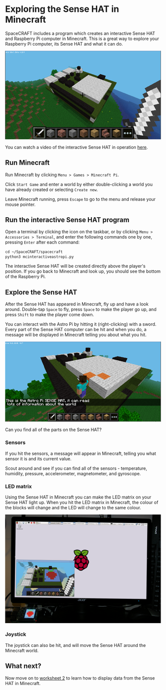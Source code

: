 # Exploring the Sense HAT in Minecraft

SpaceCRAFT includes a program which creates an interactive Sense HAT and Raspberry Pi computer in Minecraft. This is a great way to explore your Raspberry Pi computer, its Sense HAT and what it can do.

![Minecraft Interactive Astro Pi](images/astropimc.png)

You can watch a video of the interactive Sense HAT in operation [here](https://youtu.be/i4sAfVcE_9s).

## Run Minecraft

Run Minecraft by clicking `Menu > Games > Minecraft Pi`.

Click `Start Game` and enter a world by either double-clicking a world you have already created or selecting `Create new`.

Leave Minecraft running, press `Escape` to go to the menu and release your mouse pointer.

## Run the interactive Sense HAT program

Open a terminal by clicking the icon on the taskbar, or by clicking `Menu > Accessories > Terminal`, and enter the following commands one by one, pressing `Enter` after each command:

```
cd ~/SpaceCRAFT/spacecraft
python3 mcinteractiveastropi.py
```

The interactive Sense HAT will be created directly above the player's position. If you go back to Minecraft and look up, you should see the bottom of the Raspberry Pi. 

## Explore the Sense HAT

After the Sense HAT has appeared in Minecraft, fly up and have a look around. Double-tap `Space` to fly, press `Space` to make the player go up, and press `Shift` to make the player come down.

You can interact with the Astro Pi by hitting it (right-clicking) with a sword. Every part of the Sense HAT computer can be hit and when you do, a message will be displayed in Minecraft telling you about what you hit.  

![Interactive Sense HAT](images/interactivepi.png)

Can you find all of the parts on the Sense HAT?

### Sensors

If you hit the sensors, a message will appear in Minecraft, telling you what sensor it is and its current value.

Scout around and see if you can find all of the sensors - temperature, humidity, pressure, accelerometer, magnetometer, and gyroscope.

### LED matrix

Using the Sense HAT in Minecraft you can make the LED matrix on your Sense HAT light up. When you hit the LED matrix in Minecraft, the colour of the blocks will change and the LED will change to the same colour.

![Sense HAT LED Matrix](images/astropimcled.png)

### Joystick

The joystick can also be hit, and will move the Sense HAT around the Minecraft world. 

## What next?

Now move on to [worksheet 2](worksheet2.md) to learn how to display data from the Sense HAT in Minecraft.

